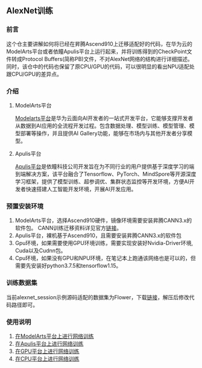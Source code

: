 ## AlexNet训练
### 前言
这个仓主要讲解如何将已经在昇腾Ascend910上迁移适配好的代码，在华为云的ModelArts平台或者依瞳Apulis平台上运行起来，并将训练得到的CheckPoint文件转成Protocol Buffers(简称PB)文件，不对AlexNet网络的结构进行详细描述。同时，该仓中的代码也保留了原CPU/GPU的代码，可以很明显的看出NPU适配处跟CPU/GPU的差异点。
### 介绍
1. ModelArts平台

    [Modelarts平台](https://support.huaweicloud.com/productdesc-modelarts/modelarts_01_0001.html)是华为云面向AI开发者的一站式开发平台，它能够支撑开发者从数据到AI应用的全流程开发过程。包含数据处理、模型训练、模型管理、模型部署等操作，并且提供AI Gallery功能，能够在市场内与其他开发者分享模型。

2. Apulis平台

    [Apulis平台](https://github.com/apulis/apulis_platform)是依瞳科技公司开发旨在为不同行业的用户提供基于深度学习的端到端解决方案，该平台融合了Tensorflow、PyTorch、MindSpore等开源深度学习框架，提供了模型训练、超参调优、集群状态监控等开发环境，方便AI开发者快速搭建人工智能开发环境，开展AI开发应用。

### 预置安装环境
1.  ModelArts平台，选择Ascend910硬件，镜像环境需要安装昇腾CANN3.x的软件包。 CANN训练迁移资料详见官方[链接](https://support.huaweicloud.com/tensorflowdevg-cann330alphaXtraining/atlasmprtg_13_0001.html)。
2.  Apulis平台，裸机基于Ascend910，且需要安装昇腾CANN3.x的软件包
3.  Gpu环境，如果需要使用GPU环境训练，需要实现安装好Nvidia-Driver环境, Cuda以及Cudnn包。
4.  Cpu环境，如果没有GPU和NPU环境，在笔记本上跑通该网络也是可以的，但需要先安装好python3.7.5和tensorflow1.15。

### 训练数据集
当前alexnet_session示例源码适配的数据集为Flower，下载[链接](https://public-obs.obs.cn-north-4.myhuaweicloud.com/Flowers-Data-Set.zip)，解压后修改代码路径即可。

### 使用说明
1. [在ModelArts平台上进行网络训练](https://gitee.com/ascend/canncamp/blob/master/training_camp/sample-alexnet/alexnet_session/doc/README_ModelArts.md)
2. [在Apulis平台上进行网络训练](https://gitee.com/ascend/canncamp/blob/master/training_camp/sample-alexnet/alexnet_session/doc/README_Apulis.md)
3. [在GPU平台上进行网络训练](https://gitee.com/ascend/canncamp/blob/master/training_camp/sample-alexnet/alexnet_session/doc/README_Gpu.md)
3. [在CPU平台上进行网络训练](https://gitee.com/ascend/canncamp/blob/master/training_camp/sample-alexnet/alexnet_session/doc/README_Cpu.md)
